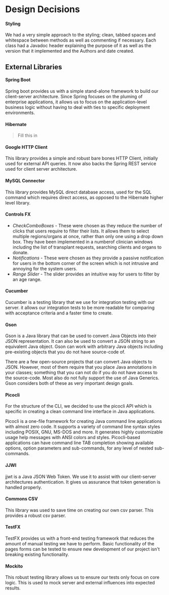 # Design Decisions

#### Styling
We had a very simple approach to the styling; clean, tabbed spaces and whitespace between methods as well as
commenting if necessary. Each class had a Javadoc header explaining the purpose of it as well as the version
that it implemented and the Authors and date created.

## External Libraries

#### Spring Boot
Spring boot provides us with a simple stand-alone framework to build our client-server architecture. Since Spring
focuses on the pluming of enterprise applications, it allows us to focus on the application-level business logic without
having to deal with ties to specific deployment environments.


#### Hibernate
> Fill this in


#### Google HTTP Client
This library provides a simple and robust bare bones HTTP Client, initially used for external API queries.
It now also backs the Spring REST service used for client server architecture.


#### MySQL Connector
This library provides MySQL direct database access, used for the SQL command which requires direct access, as opposed
to the Hibernate higher level library.

#### Controls FX
* *CheckComboBoxes* - These were chosen as they reduce the number of clicks that users require to filter their lists. 
It allows them to select multiple regions/organs at once, rather than only one using a drop down box. They have been implemented 
in a numberof clinician windows including the list of transplant requests, searching clients and organs to donate.
* *Notifications* - These were chosen as they provide a passive notification for users in the bottom corner of the screen
which is not intrusive and annoying for the system users.
* *Range Slider* - The slider provides an intuitive way for users to filter by an age range.


#### Cucumber
Cucumber is a testing library that we use for integration testing with our server. it allows our integration tests to be more readable for
comparing with acceptance criteria and a faster time to create.


#### Gson
Gson is a Java library that can be used to convert Java Objects into their JSON representation.
It can also be used to convert a JSON string to an equivalent Java object.
Gson can work with arbitrary Java objects including pre-existing objects that you do not have
source-code of.

There are a few open-source projects that can convert Java objects to JSON.
However, most of them require that you place Java annotations in your classes; something that you
can not do if you do not have access to the source-code. Most also do not fully support the use
of Java Generics. Gson considers both of these as very important design goals.


#### Picocli
For the structure of the CLI, we decided to use the picocli API which is specific in creating a clean
command line interface in Java applications.

Picocli is a one-file framework for creating Java command line applications with almost zero code.
It supports a variety of command line syntax styles including POSIX, GNU, MS-DOS and more.
It generates highly customizable usage help messages with ANSI colors and styles.
Picocli-based applications can have command line TAB completion showing available options,
option parameters and sub-commands, for any level of nested sub-commands.


#### JJWI
jjwt is a Java JSON Web Token. We use it to assist with our client-server architectures authentication. It gives us assurance that
token generation is handled properly.


#### Commons CSV
This library was used to save time on creating our own csv parser. This provides a robust csv parser.

#### TestFX
TestFX provides us with a front-end testing framework that reduces the amount of manual testing we have to perform.
Basic functionality of the pages forms can be tested to ensure new development of our project isn't breaking existing
functionality.


#### Mockito
This robust testing library allows us to ensure our tests only focus on core logic. This is used to mock server
and external influences into expected results.

